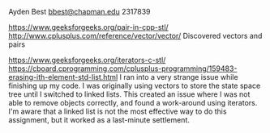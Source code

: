 Ayden Best
bbest@chapman.edu
2317839

https://www.geeksforgeeks.org/pair-in-cpp-stl/
http://www.cplusplus.com/reference/vector/vector/
Discovered vectors and pairs


https://www.geeksforgeeks.org/iterators-c-stl/
https://cboard.cprogramming.com/cplusplus-programming/159483-erasing-ith-element-std-list.html
I ran into a very strange issue while finishing up my code. I was originally using
vectors to store the state space tree until I switched to linked lists. This created
an issue where I was not able to remove objects correctly, and found a work-around
using iterators. I'm aware that a linked list is not the most effective way to do
this assignment, but it worked as a last-minute settlement.
